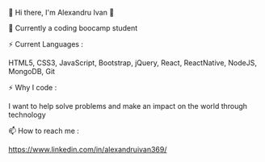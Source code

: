 👋 Hi there, I'm Alexandru Ivan 👋

🔭 Currently a coding boocamp student

⚡ Current Languages : 

   HTML5, CSS3, JavaScript, Bootstrap, jQuery, React, ReactNative, NodeJS, MongoDB, Git

⚡ Why I code :

   I want to help solve problems and make an impact on the world through technology

📫 How to reach me :
   
   https://www.linkedin.com/in/alexandruivan369/

<!---
alexandruIvan1995/alexandruIvan1995 is a ✨ special ✨ repository because its `README.md` (this file) appears on your GitHub profile.
You can click the Preview link to take a look at your changes.
--->
